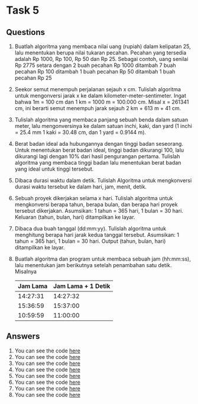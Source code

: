 # Task 5

## Questions

1. Buatlah algoritma yang membaca nilai uang (rupiah) dalam kelipatan 25, lalu
   menentukan berupa nilai tukaran pecahan. Pecahan yang tersedia adalah Rp 1000,
   Rp 100, Rp 50 dan Rp 25. Sebagai contoh, uang senilai Rp 2775 setara dengan 2
   buah pecahan Rp 1000 ditambah 7 buah pecahan Rp 100 ditambah 1 buah pecahan
   Rp 50 ditambah 1 buah pecahan Rp 25

2. Seekor semut menempuh perjalanan sejauh x cm. Tulislah algoritma untuk
   mengonversi jarak x ke dalam kilometer-meter-sentimeter. Ingat bahwa 1m =
   100 cm dan 1 km = 1000 m = 100.000 cm. Misal x = 261341 cm, ini berarti semut
   menempuh jarak sejauh 2 km + 613 m + 41 cm.

3. Tulislah algoritma yang membaca panjang sebuah benda dalam satuan meter,
   lalu mengonversinya ke dalam satuan inchi, kaki, dan yard (1 inchi = 25.4 mm
   1 kaki = 30.48 cm, dan 1 yard = 0.9144 m).

4. Berat badan ideal ada hubungannya dengan tinggi badan seseorang. Untuk
   menentukan berat badan ideal, tinggi badan dikurangi 100, lalu dikurangi lagi
   dengan 10% dari hasil pengurangan pertama. Tulislah algoritma yang membaca
   tinggi badan lalu menentukan berat badan yang ideal untuk tinggi tersebut.

5. Dibaca durasi waktu dalam detik. Tulislah Algoritma untuk mengkonversi durasi
   waktu tersebut ke dalam hari, jam, menit, detik.

6. Sebuah proyek dikerjakan selama x hari. Tulislah algoritma untuk mengkonversi
   berapa tahun, berapa bulan, dan berapa hari proyek tersebut dikerjakan. Asumsikan:
   1 tahun = 365 hari, 1 bulan = 30 hari. Keluaran (tahun, bulan, hari) ditampilkan ke layar.

7. Dibaca dua buah tanggal (dd:mm:yy). Tulislah algoritma untuk menghitung berapa
   hari jarak kedua tanggal tersebut. Asumsikan: 1 tahun = 365 hari, 1 bulan = 30 hari.
   Output (tahun, bulan, hari) ditampilkan ke layar.

8. Buatlah algoritma dan program untuk membaca sebuah jam (hh:mm:ss), lalu
   menentukan jam berikutnya setelah penambahan satu detik. Misalnya

   | Jam Lama | Jam Lama + 1 Detik |
   | -------- | ------------------ |
   | 14:27:31 | 14:27:32           |
   | 15:36:59 | 15:37:00           |
   | 10:59:59 | 11:00:00           |

## Answers

1. You can see the code [here](./money.cpp)
2. You can see the code [here](./distance.cpp)
3. You can see the code [here](./length.cpp)
4. You can see the code [here](./ideal.cpp)
5. You can see the code [here](./seconds.cpp)
6. You can see the code [here](./days.cpp)
7. You can see the code [here](./2days.cpp)
8. You can see the code [here](./time.cpp)
